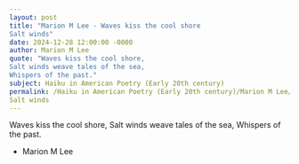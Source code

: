 ```yaml
---
layout: post
title: "Marion M Lee - Waves kiss the cool shore
Salt winds"
date: 2024-12-28 12:00:00 -0000
author: Marion M Lee
quote: "Waves kiss the cool shore,
Salt winds weave tales of the sea,
Whispers of the past."
subject: Haiku in American Poetry (Early 20th century)
permalink: /Haiku in American Poetry (Early 20th century)/Marion M Lee/Marion M Lee - Waves kiss the cool shore
Salt winds
---
```


Waves kiss the cool shore,
Salt winds weave tales of the sea,
Whispers of the past.

- Marion M Lee

